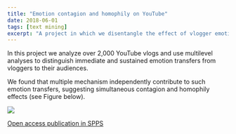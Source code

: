 ```yaml
---
title: "Emotion contagion and homophily on YouTube"
date: 2018-06-01
tags: [text mining]
excerpt: "A project in which we disentangle the effect of vlogger emotions and the overarching effects of vlogger personality on audience emotions"
---
```


In this project we analyze over 2,000 YouTube vlogs and use multilevel analyses to distinguish immediate and sustained emotion transfers from vloggers to their audiences.

We found that multiple mechanism independently contribute to such emotion transfers, suggesting simultaneous contagion and homophily effects (see Figure below).

<img src="{{site.baseurl}}/assets/multilevel plot.png">

[Open access publication in SPPS](https://osf.io/sxudt)